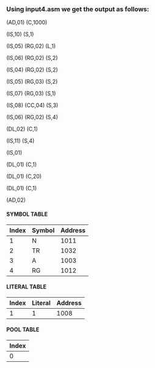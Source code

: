 ### Using input4.asm we get the output as follows:

(AD,01) (C,1000)

(IS,10) (S,1)

(IS,05) (RG,02) (L,1)

(IS,06) (RG,02) (S,2)

(IS,04) (RG,02) (S,2)

(IS,05) (RG,03) (S,2)

(IS,07) (RG,03) (S,1)

(IS,08) (CC,04) (S,3)

(IS,06) (RG,02) (S,4)

(DL,02) (C,1)

(IS,11) (S,4)

(IS,01)

(DL,01) (C,1)

(DL,01) (C,20)

(DL,01) (C,1)

(AD,02)


#### **********************SYMBOL TABLE**********************

Index |	Symbol | Address |
--- | --- | --- |
1 | N | 1011 |
2 | TR | 1032 |
3 | A | 1003 |
4 | RG | 1012 |


#### **********************LITERAL TABLE**********************

Index | Literal |	Address |
--- | --- | --- |
1 | 1 | 1008 |


#### **********************POOL TABLE**********************

Index |
--- |
0 |
